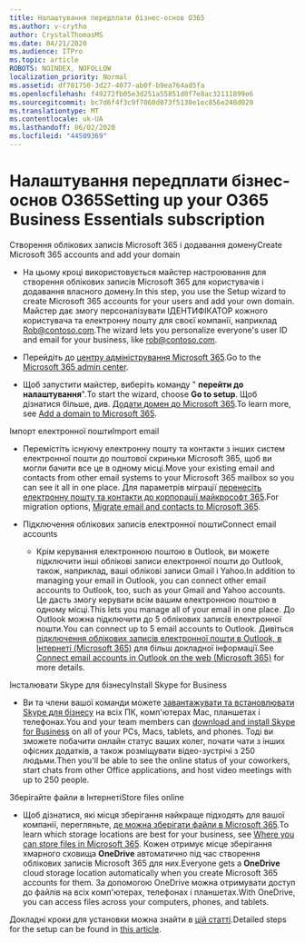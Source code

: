 ```yaml
---
title: Налаштування передплати бізнес-основ O365
ms.author: v-crytho
author: CrystalThomasMS
ms.date: 04/21/2020
ms.audience: ITPro
ms.topic: article
ROBOTS: NOINDEX, NOFOLLOW
localization_priority: Normal
ms.assetid: df781750-3d27-4077-ab0f-b9ea764ad5fa
ms.openlocfilehash: f49272fb05e3d251a55851d0f7e8ac32111899e6
ms.sourcegitcommit: bc7d6f4f3c9f7060d073f5130e1ec856e248d020
ms.translationtype: MT
ms.contentlocale: uk-UA
ms.lasthandoff: 06/02/2020
ms.locfileid: "44509369"
---
```

# <a name="setting-up-your-o365-business-essentials-subscription"></a><span data-ttu-id="4e5a0-102">Налаштування передплати бізнес-основ O365</span><span class="sxs-lookup"><span data-stu-id="4e5a0-102">Setting up your O365 Business Essentials subscription</span></span>

<span data-ttu-id="4e5a0-103">Створення облікових записів Microsoft 365 і додавання домену</span><span class="sxs-lookup"><span data-stu-id="4e5a0-103">Create Microsoft 365 accounts and add your domain</span></span>
  
- <span data-ttu-id="4e5a0-104">На цьому кроці використовується майстер настроювання для створення облікових записів Microsoft 365 для користувачів і додавання власного домену.</span><span class="sxs-lookup"><span data-stu-id="4e5a0-104">In this step, you use the Setup wizard to create Microsoft 365 accounts for your users and add your own domain.</span></span> <span data-ttu-id="4e5a0-105">Майстер дає змогу персоналізувати ІДЕНТИФІКАТОР кожного користувача та електронну пошту для своєї компанії, наприклад [Rob@contoso.com](mailto:rob@contoso.com).</span><span class="sxs-lookup"><span data-stu-id="4e5a0-105">The wizard lets you personalize everyone's user ID and email for your business, like [rob@contoso.com](mailto:rob@contoso.com).</span></span>
    
- <span data-ttu-id="4e5a0-106">Перейдіть до [центру адміністрування Microsoft 365](https://login.partner.microsoftonline.cn/).</span><span class="sxs-lookup"><span data-stu-id="4e5a0-106">Go to the [Microsoft 365 admin center](https://login.partner.microsoftonline.cn/).</span></span>
    
- <span data-ttu-id="4e5a0-107">Щоб запустити майстер, виберіть команду " **перейти до налаштування**".</span><span class="sxs-lookup"><span data-stu-id="4e5a0-107">To start the wizard, choose **Go to setup**.</span></span> <span data-ttu-id="4e5a0-108">Щоб дізнатися більше, див. [Додати домен до Microsoft 365](https://docs.microsoft.com/microsoft-365/admin/setup/add-domain).</span><span class="sxs-lookup"><span data-stu-id="4e5a0-108">To learn more, see [Add a domain to Microsoft 365](https://docs.microsoft.com/microsoft-365/admin/setup/add-domain).</span></span>
    
<span data-ttu-id="4e5a0-109">Імпорт електронної пошти</span><span class="sxs-lookup"><span data-stu-id="4e5a0-109">Import email</span></span>
  
- <span data-ttu-id="4e5a0-110">Перемістіть існуючу електронну пошту та контакти з інших систем електронної пошти до поштової скриньки Microsoft 365, щоб ви могли бачити все це в одному місці.</span><span class="sxs-lookup"><span data-stu-id="4e5a0-110">Move your existing email and contacts from other email systems to your Microsoft 365 mailbox so you can see it all in one place.</span></span> <span data-ttu-id="4e5a0-111">Для параметрів міграції [перенесіть електронну пошту та контакти до корпорації майкрософт 365](https://docs.microsoft.com/microsoft-365/admin/setup/migrate-email-and-contacts-admin).</span><span class="sxs-lookup"><span data-stu-id="4e5a0-111">For migration options, [Migrate email and contacts to Microsoft 365](https://docs.microsoft.com/microsoft-365/admin/setup/migrate-email-and-contacts-admin).</span></span>
    
- <span data-ttu-id="4e5a0-112">Підключення облікових записів електронної пошти</span><span class="sxs-lookup"><span data-stu-id="4e5a0-112">Connect email accounts</span></span>
    
  - <span data-ttu-id="4e5a0-113">Крім керування електронною поштою в Outlook, ви можете підключити інші облікові записи електронної пошти до Outlook, також, наприклад, ваші облікові записи Gmail і Yahoo.</span><span class="sxs-lookup"><span data-stu-id="4e5a0-113">In addition to managing your email in Outlook, you can connect other email accounts to Outlook, too, such as your Gmail and Yahoo accounts.</span></span> <span data-ttu-id="4e5a0-114">Це дасть змогу керувати всім вашим електронною поштою в одному місці.</span><span class="sxs-lookup"><span data-stu-id="4e5a0-114">This lets you manage all of your email in one place.</span></span> <span data-ttu-id="4e5a0-115">До Outlook можна підключити до 5 облікових записів електронної пошти.</span><span class="sxs-lookup"><span data-stu-id="4e5a0-115">You can connect up to 5 email accounts to Outlook.</span></span> <span data-ttu-id="4e5a0-116">Дивіться [підключення облікових записів електронної пошти в Outlook, в Інтернеті (Microsoft 365)](https://support.office.com/Article/Connect-email-accounts-in-Outlook-on-the-web-Office-365-d7012ff0-924f-4f78-8aca-c3912d886c4d) для більш докладної інформації.</span><span class="sxs-lookup"><span data-stu-id="4e5a0-116">See [Connect email accounts in Outlook on the web (Microsoft 365)](https://support.office.com/Article/Connect-email-accounts-in-Outlook-on-the-web-Office-365-d7012ff0-924f-4f78-8aca-c3912d886c4d) for more details.</span></span> 
    
<span data-ttu-id="4e5a0-117">Інсталювати Skype для бізнесу</span><span class="sxs-lookup"><span data-stu-id="4e5a0-117">Install Skype for Business</span></span>
  
- <span data-ttu-id="4e5a0-118">Ви та члени вашої команди можете [завантажувати та встановлювати Skype для бізнесу](https://support.office.com/Article/download-and-install-Skype-for-Business-8a0d4da8-9d58-44f9-9759-5c8f340cb3fb) на всіх ПК, комп'ютерах Mac, планшетах і телефонах.</span><span class="sxs-lookup"><span data-stu-id="4e5a0-118">You and your team members can [download and install Skype for Business](https://support.office.com/Article/download-and-install-Skype-for-Business-8a0d4da8-9d58-44f9-9759-5c8f340cb3fb) on all of your PCs, Macs, tablets, and phones.</span></span> <span data-ttu-id="4e5a0-119">Тоді ви зможете побачити онлайн статус ваших колег, почати чати з інших офісних додатків, а також розміщувати відео-зустрічі з 250 людьми.</span><span class="sxs-lookup"><span data-stu-id="4e5a0-119">Then you'll be able to see the online status of your coworkers, start chats from other Office applications, and host video meetings with up to 250 people.</span></span> 
    
<span data-ttu-id="4e5a0-120">Зберігайте файли в Інтернеті</span><span class="sxs-lookup"><span data-stu-id="4e5a0-120">Store files online</span></span>
  
- <span data-ttu-id="4e5a0-121">Щоб дізнатися, які місця зберігання найкраще підходять для вашої компанії, перегляньте, [де можна зберігати файли в Microsoft 365](https://support.office.com/article/c7c20284-bc94-47f4-9728-d28e9daf0790.aspx).</span><span class="sxs-lookup"><span data-stu-id="4e5a0-121">To learn which storage locations are best for your business, see [Where you can store files in Microsoft 365](https://support.office.com/article/c7c20284-bc94-47f4-9728-d28e9daf0790.aspx).</span></span> <span data-ttu-id="4e5a0-122">Кожен отримує місце зберігання хмарного сховища **OneDrive** автоматично під час створення облікових записів Microsoft 365 для них.</span><span class="sxs-lookup"><span data-stu-id="4e5a0-122">Everyone gets a **OneDrive** cloud storage location automatically when you create Microsoft 365 accounts for them.</span></span> <span data-ttu-id="4e5a0-123">За допомогою OneDrive можна отримувати доступ до файлів на всіх комп'ютерах, телефонах і планшетах.</span><span class="sxs-lookup"><span data-stu-id="4e5a0-123">With OneDrive, you can access files across your computers, phones, and tablets.</span></span> 
    
<span data-ttu-id="4e5a0-124">Докладні кроки для установки можна знайти в [цій статті](https://docs.microsoft.com/microsoft-365/admin/setup/setup).</span><span class="sxs-lookup"><span data-stu-id="4e5a0-124">Detailed steps for the setup can be found in [this article](https://docs.microsoft.com/microsoft-365/admin/setup/setup).</span></span>
  

